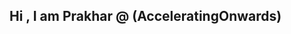## Hi , I am Prakhar @ (AcceleratingOnwards)

<!--
**AcceleratingOnwards/AcceleratingOnwards** is a ✨ _special_ ✨ repository because its `README.md` (this file) appears on your GitHub profile.

Here are some ideas to get you started:

- 🔭 👀 I’m interested in Full Stack Development, especially in crafting seamless user experiences and robust backend systems.
🌱 I’m currently learning advanced Spring Boot techniques, cloud deployments, and modern frontend frameworks like React.
💞️ I’m looking to collaborate on open-source projects related to web development, cloud computing, and API development.

-->

